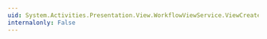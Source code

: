 ```yaml
---
uid: System.Activities.Presentation.View.WorkflowViewService.ViewCreated
internalonly: False
---
```

